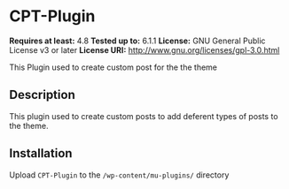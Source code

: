 # CPT-Plugin #
**Requires at least:** 4.8
**Tested up to:** 6.1.1
**License:** GNU General Public License v3 or later
**License URI:** http://www.gnu.org/licenses/gpl-3.0.html

This Plugin used to create custom post for the the theme

## Description ##
This plugin used to create custom posts to add deferent types of posts to the theme.


## Installation ##

Upload `CPT-Plugin` to the `/wp-content/mu-plugins/` directory
